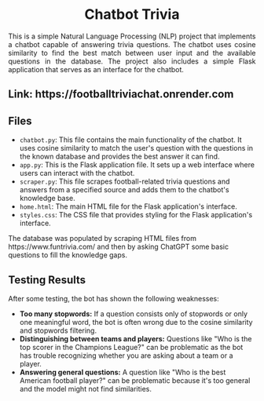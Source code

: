 <h1 align="center">Chatbot Trivia</h1>

<p align="justify">
This is a simple Natural Language Processing (NLP) project that implements a chatbot capable of answering trivia questions. The chatbot uses cosine similarity to find the best match between user input and the available questions in the database. The project also includes a simple Flask application that serves as an interface for the chatbot.
</p>
<h2>Link: https://footballtriviachat.onrender.com </h2>

<h2>Files</h2>

<ul>
<li><code>chatbot.py</code>: This file contains the main functionality of the chatbot. It uses cosine similarity to match the user's question with the questions in the known database and provides the best answer it can find.</li>
<li><code>app.py</code>: This is the Flask application file. It sets up a web interface where users can interact with the chatbot.</li>
<li><code>scraper.py</code>: This file scrapes football-related trivia questions and answers from a specified source and adds them to the chatbot's knowledge base.</li>
<li><code>home.html</code>: The main HTML file for the Flask application's interface.</li>
<li><code>styles.css</code>: The CSS file that provides styling for the Flask application's interface.</li>
</ul>
<p>The database was populated by scraping HTML files from https://www.funtrivia.com/ and then by asking ChatGPT some basic questions to fill the knowledge gaps.</p>

<h2>Testing Results</h2>

<p>After some testing, the bot has shown the following weaknesses:</p>

<ul>
<li><b>Too many stopwords:</b> If a question consists only of stopwords or only one meaningful word, the bot is often wrong due to the cosine similarity and stopwords filtering.</li>
<li><b>Distinguishing between teams and players:</b> Questions like "Who is the top scorer in the Champions League?" can be problematic as the bot has trouble recognizing whether you are asking about a team or a player.</li>
<li><b>Answering general questions:</b> A question like "Who is the best American football player?" can be problematic because it's too general and the model might not find similarities.</li>
</ul>
